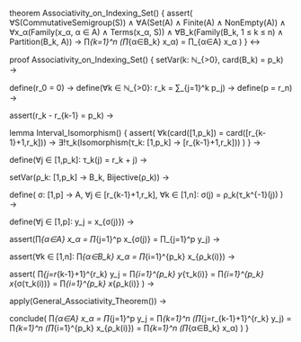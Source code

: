 theorem Associativity_on_Indexing_Set() {
  assert(
    ∀S(CommutativeSemigroup(S)) ∧
    ∀A(Set(A) ∧ Finite(A) ∧ NonEmpty(A)) ∧
    ∀x_α(Family(x_α, α ∈ A) ∧ Terms(x_α, S)) ∧
    ∀B_k(Family(B_k, 1 ≤ k ≤ n) ∧ Partition(B_k, A)) →
    ∏_{k=1}^n (∏_{α∈B_k} x_α) = ∏_{α∈A} x_α
  )
} ↔

proof Associativity_on_Indexing_Set() {
  setVar(k: ℕ_{>0}, card(B_k) = p_k) →
  
  define(r_0 = 0) →
  define(∀k ∈ ℕ_{>0}: r_k = ∑_{j=1}^k p_j) →
  define(p = r_n) →
  
  assert(r_k - r_{k-1} = p_k) →
  
  lemma Interval_Isomorphism() {
    assert(
      ∀k(card([1,p_k]) = card([r_{k-1}+1,r_k])) →
      ∃!τ_k(Isomorphism(τ_k: [1,p_k] → [r_{k-1}+1,r_k]))
    )
  } →
  
  define(∀j ∈ [1,p_k]: τ_k(j) = r_k + j) →
  
  setVar(ρ_k: [1,p_k] → B_k, Bijective(ρ_k)) →
  
  define(
    σ: [1,p] → A,
    ∀j ∈ [r_{k-1}+1,r_k], ∀k ∈ [1,n]:
    σ(j) = ρ_k(τ_k^{-1}(j))
  ) →
  
  define(∀j ∈ [1,p]: y_j = x_{σ(j)}) →
  
  assert(∏_{α∈A} x_α = ∏_{j=1}^p x_{σ(j)} = ∏_{j=1}^p y_j) →
  
  assert(∀k ∈ [1,n]: ∏_{α∈B_k} x_α = ∏_{i=1}^{p_k} x_{ρ_k(i)}) →
  
  assert(
    ∏_{j=r_{k-1}+1}^{r_k} y_j = 
    ∏_{i=1}^{p_k} y_{τ_k(i)} = 
    ∏_{i=1}^{p_k} x_{σ(τ_k(i))} = 
    ∏_{i=1}^{p_k} x_{ρ_k(i)}
  ) →
  
  apply(General_Associativity_Theorem()) →
  
  conclude(
    ∏_{α∈A} x_α = 
    ∏_{j=1}^p y_j = 
    ∏_{k=1}^n (∏_{j=r_{k-1}+1}^{r_k} y_j) =
    ∏_{k=1}^n (∏_{i=1}^{p_k} x_{ρ_k(i)}) =
    ∏_{k=1}^n (∏_{α∈B_k} x_α)
  )
}